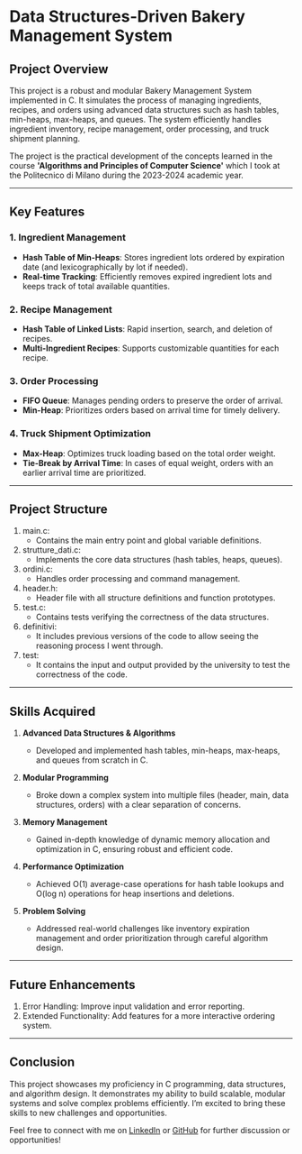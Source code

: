 # Data Structures-Driven Bakery Management System

## Project Overview
This project is a robust and modular Bakery Management System implemented in C. It simulates the process of managing ingredients, recipes, and orders using advanced data structures such as hash tables, min-heaps, max-heaps, and queues. The system efficiently handles ingredient inventory, recipe management, order processing, and truck shipment planning.

The project is the practical development of the concepts learned in the course **'Algorithms and Principles of Computer Science'** which I took at the Politecnico di Milano during the 2023-2024 academic year.

---

## Key Features

### 1. Ingredient Management
- **Hash Table of Min-Heaps**: Stores ingredient lots ordered by expiration date (and lexicographically by lot if needed).  
- **Real-time Tracking**: Efficiently removes expired ingredient lots and keeps track of total available quantities.

### 2. Recipe Management
- **Hash Table of Linked Lists**: Rapid insertion, search, and deletion of recipes.
- **Multi-Ingredient Recipes**: Supports customizable quantities for each recipe.

### 3. Order Processing
- **FIFO Queue**: Manages pending orders to preserve the order of arrival.
- **Min-Heap**: Prioritizes orders based on arrival time for timely delivery.

### 4. Truck Shipment Optimization
- **Max-Heap**: Optimizes truck loading based on the total order weight.
- **Tie-Break by Arrival Time**: In cases of equal weight, orders with an earlier arrival time are prioritized.

---

## Project Structure

1. main.c:
     - Contains the main entry point and global variable definitions.
2. strutture_dati.c:
     - Implements the core data structures (hash tables, heaps, queues).
3. ordini.c:
     - Handles order processing and command management.
4. header.h:
     - Header file with all structure definitions and function prototypes.
5. test.c:
     - Contains tests verifying the correctness of the data structures.
6. definitivi:
     - It includes previous versions of the code to allow seeing the reasoning process I went through.
7. test:
     - It contains the input and output provided by the university to test the correctness of the code.

---

## Skills Acquired

1. **Advanced Data Structures & Algorithms**  
   - Developed and implemented hash tables, min-heaps, max-heaps, and queues from scratch in C.

2. **Modular Programming**  
   - Broke down a complex system into multiple files (header, main, data structures, orders) with a clear separation of concerns.

3. **Memory Management**  
   - Gained in-depth knowledge of dynamic memory allocation and optimization in C, ensuring robust and efficient code.

4. **Performance Optimization**  
   - Achieved O(1) average-case operations for hash table lookups and O(log n) operations for heap insertions and deletions.

5. **Problem Solving**  
   - Addressed real-world challenges like inventory expiration management and order prioritization through careful algorithm design.

---

## Future Enhancements

1. Error Handling: Improve input validation and error reporting.
2. Extended Functionality: Add features for a more interactive ordering system.

---

## Conclusion
This project showcases my proficiency in C programming, data structures, and algorithm design. It demonstrates my ability to build scalable, modular systems and solve complex problems efficiently. I’m excited to bring these skills to new challenges and opportunities.

Feel free to connect with me on [LinkedIn](www.linkedin.com/in/leonardochiaretti) or [GitHub](https://github.com/cicixgliamici) for further discussion or opportunities!
